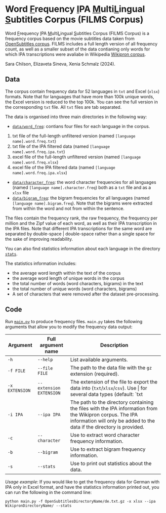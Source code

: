 # Word <ins>F</ins>requency <ins>I</ins>PA <ins>M</ins>ulti<ins>L</ins>ingual <ins>S</ins>ubtitles Corpus (FILMS Corpus)

Word <ins>F</ins>requency <ins>I</ins>PA <ins>M</ins>ulti<ins>L</ins>ingual <ins>S</ins>ubtitles Corpus (FILMS Corpus) is a frequency corpus based on the movie subtitles data taken from [OpenSubtitles corpus](https://opus.nlpl.eu/OpenSubtitles/corpus/version/OpenSubtitles).
FILMS includes a full length version of all frequency count, as well as a smaller subset of the data contianing only words for which IPA transcriptions were avaliabe in Wikipedia [Wikipron corpus](https://github.com/CUNY-CL/wikipron/tree/master/data/scrape/tsv).

Sara Chilson, Elizaveta Sineva, Xenia Schmalz (2024). 

## Data

The corpus contain frequency data for 52 languages in `txt` and Excel (`xlsx`) formats. Note that for languages that have more than 100k unique words, the Excel version is reduced to the top 100k. You can see the full version in the corresponding `txt` file. All `txt` files are tab separated.  

The data is organised into three main directories in the following way:

* [`data/word_freq`](https://github.com/sarachilson/FILMS-Corpus/tree/main/data/word_freq): contians four files for each language in the corpus. 

1) txt file of the full-length unfiltered version (named `[language name].word.freq.txt`)
2) txt file of the IPA filtered data (named `[language name].word.freq.ipa.txt`)
3) excel file of the full-length unfiltered version (named `[language name].word.freq.xlsx`)
4) excel file of the IPA filtered data  (named `[language name].word.freq.ipa.xlsx`)

* [`data/character_freq`](https://github.com/sarachilson/FILMS-Corpus/tree/main/data/character_freq): the word character frequencies for all languages (named `[language name].character.freq`) both as a `txt` file and as a `xlsx` file
* [`data/bigram_freq`](https://github.com/sarachilson/FILMS-Corpus/tree/main/data/bigram_freq): the bigram frequencies for all languages (named `[language name].bigram.freq`). Note that the bigrams were extracted from within the word and not from within the sentence.

The files contain the frequency rank, the raw frequency, the frequency per million and the Zipf value of each word, as well as their IPA transcription in the IPA files. 
Note that different IPA transcriptions for the same word are separated by double-space | double-space rather than a single space for the sake of improving readability.

You can also find statistics information about each language in the directory [`stats`](https://github.com/sarachilson/FILMS-Corpus/tree/main/stats).

The statistics information includes:
- the average word length within the text of the corpus
- the average word length of unique words in the corpus
- the total number of words (word characters, bigrams) in the text
- the total number of unique words (word characters, bigrams)
- A set of characters that were removed after the dataset pre-processing.


## Code

Run [`main.py`](https://github.com/sarachilson/FILMS-Corpus/blob/main/main.py) to produce frequency files.
`main.py` takes the following arguments that allow you to modify the frequency data output:

| Argument | Full argument name | Description |
| --- | --- | --- |
| `-h` | `--help` | List available arguments. |
| `-f FILE` | `--file FILE` | The path to the data file with the `gz` extension (required). |
| `-x EXTENSION` | `--extension EXTENSION` | The extension of the file to export the data into (`txt`/`xlsx`/`csv`). Use \| for several data types (default: `txt|xlsx`) |
| `-i IPA` | `--ipa IPA` | The path to the directory containing the files with the IPA information from the Wikipron corpus. The IPA information will only be added to the data if the directory is provided. |
| `-c` | `--character` | Use to extract word character frequency information. |
| `-b` | `--bigram` | Use to extract bigram frequency information. |
| `-s` | `--stats` | Use to print out statistics about the data. |

_Usage_ _example_: 
If you would like to get the frequency data for German with IPA only in Excel format, and have the statistics information printed out, you can run the following in the command line:

```
python main.py -f OpenSubtitlesDirectoryName/de.txt.gz -x xlsx --ipa WikipronDirectoryName/ --stats
```
